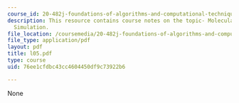 ```yaml
---
course_id: 20-482j-foundations-of-algorithms-and-computational-techniques-in-systems-biology-spring-2006
description: This resource contains course notes on the topic- Molecular Dynamics
  Simulation.
file_location: /coursemedia/20-482j-foundations-of-algorithms-and-computational-techniques-in-systems-biology-spring-2006/76ee1cfdbc43cc4604450df9c73922b6_l05.pdf
file_type: application/pdf
layout: pdf
title: l05.pdf
type: course
uid: 76ee1cfdbc43cc4604450df9c73922b6

---
```

None